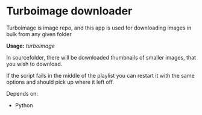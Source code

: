 Turboimage downloader
=======================================

Turboimage is image repo, and this app is used for downloading  images in bulk from any given folder

**Usage:** *turboimage <SourceFolder> <Destination>*
	   
In sourcefolder, there will be downloaded thumbnails of smaller images, that you wish to download.


If the script fails in the middle of the playlist you can restart it with the 
same options and should pick up where it left off.

Depends on:
 - Python 

